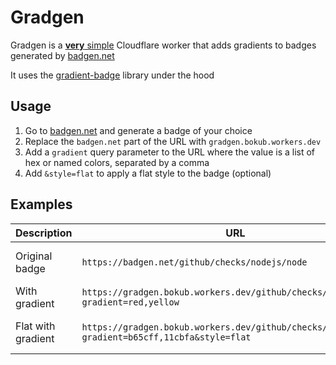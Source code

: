 # Gradgen

Gradgen is a [**very** simple](https://github.com/bokub/gradgen/blob/master/index.js) Cloudflare worker that adds gradients to badges generated by [badgen.net](https://badgen.net/help#generators)

It uses the [gradient-badge](https://github.com/bokub/gradient-badge) library under the hood

## Usage

1. Go to [badgen.net](https://badgen.net/help#generators) and generate a badge of your choice
2. Replace the `badgen.net` part of the URL with `gradgen.bokub.workers.dev`
3. Add a `gradient` query parameter to the URL where the value is a list of hex or named colors, separated by a comma
4. Add `&style=flat` to apply a flat style to the badge (optional)

## Examples

| Description        | URL                                                                                             | Result                                                                                                                                                                                                                          |
| ------------------ | ----------------------------------------------------------------------------------------------- | ------------------------------------------------------------------------------------------------------------------------------------------------------------------------------------------------------------------------------- |
| Original badge     | `https://badgen.net/github/checks/nodejs/node`                                                  | [![Original badge](https://badgen.net/github/checks/nodejs/node?scale=1.5)](https://badgen.net/github/checks/nodejs/node)                                                                                                       |
| With gradient      | `https://gradgen.bokub.workers.dev/github/checks/nodejs/node?gradient=red,yellow`               | [![With gradient](https://gradgen.bokub.workers.dev/github/checks/nodejs/node?scale=1.5&gradient=red,yellow)](https://gradgen.bokub.workers.dev/github/checks/nodejs/node?gradient=red,yellow)                                  |
| Flat with gradient | `https://gradgen.bokub.workers.dev/github/checks/nodejs/node?gradient=b65cff,11cbfa&style=flat` | [![Flat with gradient](https://gradgen.bokub.workers.dev/github/checks/nodejs/node?scale=1.5&gradient=b65cff,11cbfa&style=flat)](https://gradgen.bokub.workers.dev/github/checks/nodejs/node?gradient=b65cff,11cbfa&style=flat) |
